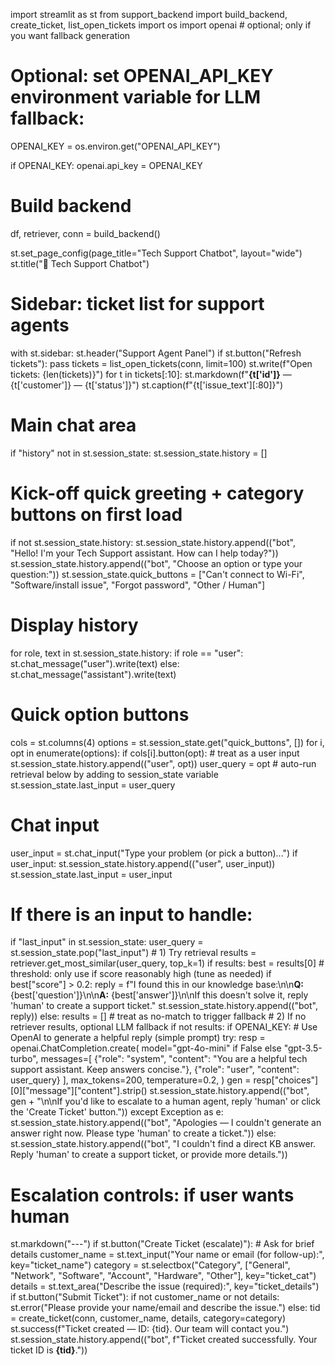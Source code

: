 import streamlit as st
from support_backend import build_backend, create_ticket, list_open_tickets
import os
import openai  # optional; only if you want fallback generation

# Optional: set OPENAI_API_KEY environment variable for LLM fallback:
OPENAI_KEY = os.environ.get("OPENAI_API_KEY")

if OPENAI_KEY:
    openai.api_key = OPENAI_KEY

# Build backend
df, retriever, conn = build_backend()

st.set_page_config(page_title="Tech Support Chatbot", layout="wide")
st.title("🤖 Tech Support Chatbot")

# Sidebar: ticket list for support agents
with st.sidebar:
    st.header("Support Agent Panel")
    if st.button("Refresh tickets"):
        pass
    tickets = list_open_tickets(conn, limit=100)
    st.write(f"Open tickets: {len(tickets)}")
    for t in tickets[:10]:
        st.markdown(f"**{t['id']}** — {t['customer']} — {t['status']}")
        st.caption(f"{t['issue_text'][:80]}")

# Main chat area
if "history" not in st.session_state:
    st.session_state.history = []

# Kick-off quick greeting + category buttons on first load
if not st.session_state.history:
    st.session_state.history.append(("bot", "Hello! I'm your Tech Support assistant. How can I help today?"))
    st.session_state.history.append(("bot", "Choose an option or type your question:"))
    st.session_state.quick_buttons = ["Can't connect to Wi-Fi", "Software/install issue", "Forgot password", "Other / Human"]

# Display history
for role, text in st.session_state.history:
    if role == "user":
        st.chat_message("user").write(text)
    else:
        st.chat_message("assistant").write(text)

# Quick option buttons
cols = st.columns(4)
options = st.session_state.get("quick_buttons", [])
for i, opt in enumerate(options):
    if cols[i].button(opt):
        # treat as a user input
        st.session_state.history.append(("user", opt))
        user_query = opt
        # auto-run retrieval below by adding to session_state variable
        st.session_state.last_input = user_query

# Chat input
user_input = st.chat_input("Type your problem (or pick a button)...")
if user_input:
    st.session_state.history.append(("user", user_input))
    st.session_state.last_input = user_input

# If there is an input to handle:
if "last_input" in st.session_state:
    user_query = st.session_state.pop("last_input")
    # 1) Try retrieval
    results = retriever.get_most_similar(user_query, top_k=1)
    if results:
        best = results[0]
        # threshold: only use if score reasonably high (tune as needed)
        if best["score"] > 0.2:
            reply = f"I found this in our knowledge base:\n\n**Q:** {best['question']}\n\n**A:** {best['answer']}\n\nIf this doesn't solve it, reply 'human' to create a support ticket."
            st.session_state.history.append(("bot", reply))
        else:
            results = []  # treat as no-match to trigger fallback
    # 2) If no retriever results, optional LLM fallback
    if not results:
        if OPENAI_KEY:
            # Use OpenAI to generate a helpful reply (simple prompt)
            try:
                resp = openai.ChatCompletion.create(
                    model="gpt-4o-mini" if False else "gpt-3.5-turbo",
                    messages=[
                        {"role": "system", "content": "You are a helpful tech support assistant. Keep answers concise."},
                        {"role": "user", "content": user_query}
                    ],
                    max_tokens=200,
                    temperature=0.2,
                )
                gen = resp["choices"][0]["message"]["content"].strip()
                st.session_state.history.append(("bot", gen + "\n\nIf you'd like to escalate to a human agent, reply 'human' or click the 'Create Ticket' button."))
            except Exception as e:
                st.session_state.history.append(("bot", "Apologies — I couldn't generate an answer right now. Please type 'human' to create a ticket."))
        else:
            st.session_state.history.append(("bot", "I couldn't find a direct KB answer. Reply 'human' to create a support ticket, or provide more details."))

# Escalation controls: if user wants human
st.markdown("---")
if st.button("Create Ticket (escalate)"):
    # Ask for brief details
    customer_name = st.text_input("Your name or email (for follow-up):", key="ticket_name")
    category = st.selectbox("Category", ["General", "Network", "Software", "Account", "Hardware", "Other"], key="ticket_cat")
    details = st.text_area("Describe the issue (required):", key="ticket_details")
    if st.button("Submit Ticket"):
        if not customer_name or not details:
            st.error("Please provide your name/email and describe the issue.")
        else:
            tid = create_ticket(conn, customer_name, details, category=category)
            st.success(f"Ticket created — ID: {tid}. Our team will contact you.")
            st.session_state.history.append(("bot", f"Ticket created successfully. Your ticket ID is **{tid}**."))
